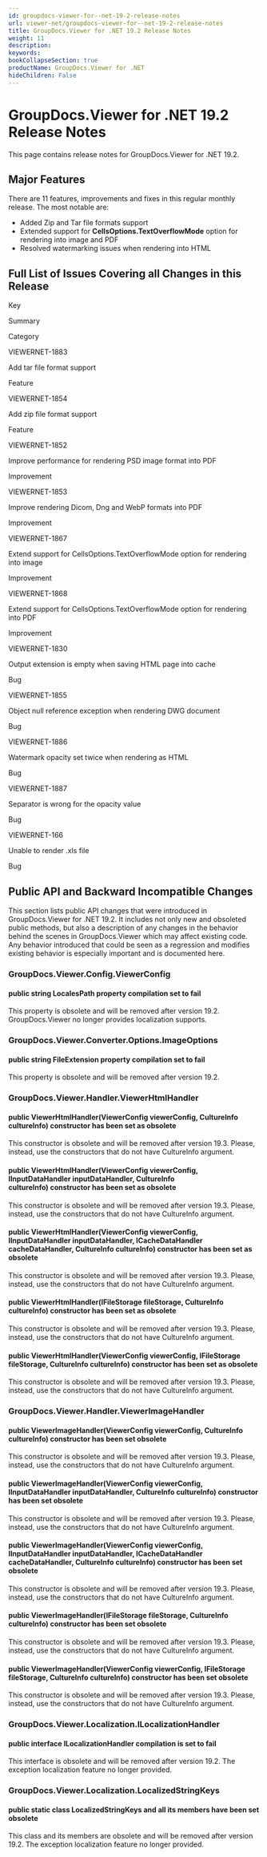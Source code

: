```yaml
---
id: groupdocs-viewer-for--net-19-2-release-notes
url: viewer-net/groupdocs-viewer-for--net-19-2-release-notes
title: GroupDocs.Viewer for .NET 19.2 Release Notes
weight: 11
description: 
keywords: 
bookCollapseSection: true
productName: GroupDocs.Viewer for .NET
hideChildren: False
---
```


# GroupDocs.Viewer for .NET 19.2 Release Notes


This page contains release notes for GroupDocs.Viewer for .NET 19.2.

## Major Features

There are 11 features, improvements and fixes in this regular monthly release. The most notable are:

*   Added Zip and Tar file formats support
*   Extended support for **CellsOptions.TextOverflowMode** option for rendering into image and PDF
*   Resolved watermarking issues when rendering into HTML

## Full List of Issues Covering all Changes in this Release

Key

Summary

Category

VIEWERNET-1883

Add tar file format support

Feature

VIEWERNET-1854

Add zip file format support

Feature

VIEWERNET-1852

Improve performance for rendering PSD image format into PDF

Improvement

VIEWERNET-1853

Improve rendering Dicom, Dng and WebP formats into PDF

Improvement

VIEWERNET-1867

Extend support for CellsOptions.TextOverflowMode option for rendering into image

Improvement

VIEWERNET-1868

Extend support for CellsOptions.TextOverflowMode option for rendering into PDF

Improvement

VIEWERNET-1830

Output extension is empty when saving HTML page into cache

Bug

VIEWERNET-1855

Object null reference exception when rendering DWG document

Bug

VIEWERNET-1886

Watermark opacity set twice when rendering as HTML

Bug

VIEWERNET-1887

Separator is wrong for the opacity value

Bug

VIEWERNET-166

Unable to render .xls file

Bug

## Public API and Backward Incompatible Changes

This section lists public API changes that were introduced in GroupDocs.Viewer for .NET 19.2. It includes not only new and obsoleted public methods, but also a description of any changes in the behavior behind the scenes in GroupDocs.Viewer which may affect existing code. Any behavior introduced that could be seen as a regression and modifies existing behavior is especially important and is documented here.

### GroupDocs.Viewer.Config.ViewerConfig

#### public string LocalesPath property compilation set to fail

This property is obsolete and will be removed after version 19.2. GroupDocs.Viewer no longer provides localization supports.

### GroupDocs.Viewer.Converter.Options.ImageOptions

#### public string FileExtension property compilation set to fail

This property is obsolete and will be removed after version 19.2.

### GroupDocs.Viewer.Handler.ViewerHtmlHandler

#### public ViewerHtmlHandler(ViewerConfig viewerConfig, CultureInfo cultureInfo) constructor has been set as obsolete

This constructor is obsolete and will be removed after version 19.3. Please, instead, use the constructors that do not have CultureInfo argument.

#### public ViewerHtmlHandler(ViewerConfig viewerConfig, IInputDataHandler inputDataHandler, CultureInfo cultureInfo) constructor has been set as obsolete

This constructor is obsolete and will be removed after version 19.3. Please, instead, use the constructors that do not have CultureInfo argument.

#### public ViewerHtmlHandler(ViewerConfig viewerConfig, IInputDataHandler inputDataHandler, ICacheDataHandler cacheDataHandler, CultureInfo cultureInfo) constructor has been set as obsolete

This constructor is obsolete and will be removed after version 19.3. Please, instead, use the constructors that do not have CultureInfo argument.

#### public ViewerHtmlHandler(IFileStorage fileStorage, CultureInfo cultureInfo) constructor has been set as obsolete

This constructor is obsolete and will be removed after version 19.3. Please, instead, use the constructors that do not have CultureInfo argument.

#### public ViewerHtmlHandler(ViewerConfig viewerConfig, IFileStorage fileStorage, CultureInfo cultureInfo) constructor has been set as obsolete

This constructor is obsolete and will be removed after version 19.3. Please, instead, use the constructors that do not have CultureInfo argument.

### GroupDocs.Viewer.Handler.ViewerImageHandler

#### public ViewerImageHandler(ViewerConfig viewerConfig, CultureInfo cultureInfo) constructor has been set obsolete

This constructor is obsolete and will be removed after version 19.3. Please, instead, use the constructors that do not have CultureInfo argument.

#### public ViewerImageHandler(ViewerConfig viewerConfig, IInputDataHandler inputDataHandler, CultureInfo cultureInfo) constructor has been set obsolete

This constructor is obsolete and will be removed after version 19.3. Please, instead, use the constructors that do not have CultureInfo argument.

#### public ViewerImageHandler(ViewerConfig viewerConfig, IInputDataHandler inputDataHandler, ICacheDataHandler cacheDataHandler, CultureInfo cultureInfo) constructor has been set obsolete

This constructor is obsolete and will be removed after version 19.3. Please, instead, use the constructors that do not have CultureInfo argument.

#### public ViewerImageHandler(IFileStorage fileStorage, CultureInfo cultureInfo) constructor has been set obsolete

This constructor is obsolete and will be removed after version 19.3. Please, instead, use the constructors that do not have CultureInfo argument.

#### public ViewerImageHandler(ViewerConfig viewerConfig, IFileStorage fileStorage, CultureInfo cultureInfo) constructor has been set obsolete

This constructor is obsolete and will be removed after version 19.3. Please, instead, use the constructors that do not have CultureInfo argument.

### GroupDocs.Viewer.Localization.ILocalizationHandler

#### public interface ILocalizationHandler compilation is set to fail

This interface is obsolete and will be removed after version 19.2. The exception localization feature no longer provided.

### GroupDocs.Viewer.Localization.LocalizedStringKeys

#### public static class LocalizedStringKeys and all its members have been set obsolete

This class and its members are obsolete and will be removed after version 19.2. The exception localization feature no longer provided.

